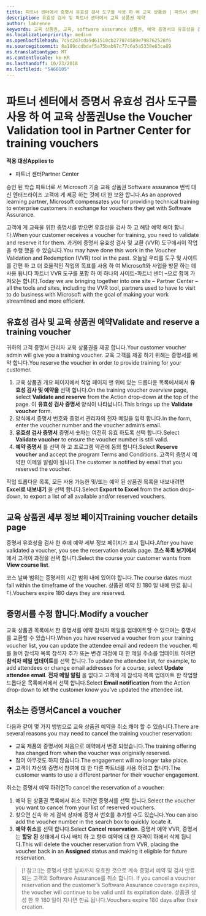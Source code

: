 ```yaml
---
title: 파트너 센터에서 증명서 유효성 검사 도구를 사용 하 여 교육 상품권 | 파트너 센터
description: 유효성 검사 및 파트너 센터에서 교육 상품권 예약
author: labrenne
keywords: 교육 상품권, 교육, software assurance 상품권, 예약 증명서의 유효성을 검사합니다
ms.localizationpriority: medium
ms.openlocfilehash: 7c9c2d7cda9d61510cb277074589e798762528f6
ms.sourcegitcommit: 8a189ccdbdaf5a75bab67c77c6a5a5338e63ca89
ms.translationtype: MT
ms.contentlocale: ko-KR
ms.lasthandoff: 10/23/2018
ms.locfileid: "5460105"
---
```

# <a name="use-the-voucher-validation-tool-in-partner-center-for-training-vouchers"></a><span data-ttu-id="5f3dc-104">파트너 센터에서 증명서 유효성 검사 도구를 사용 하 여 교육 상품권</span><span class="sxs-lookup"><span data-stu-id="5f3dc-104">Use the Voucher Validation tool in Partner Center for training vouchers</span></span>

**<span data-ttu-id="5f3dc-105">적용 대상</span><span class="sxs-lookup"><span data-stu-id="5f3dc-105">Applies to</span></span>**

- <span data-ttu-id="5f3dc-106">파트너 센터</span><span class="sxs-lookup"><span data-stu-id="5f3dc-106">Partner Center</span></span>

<span data-ttu-id="5f3dc-107">승인 된 학습 파트너로 서 Microsoft 기술 교육 상품권 Software assurance 번씩 대신 엔터프라이즈 고객에 게 제공 하는 것에 대 한 보완 합니다.</span><span class="sxs-lookup"><span data-stu-id="5f3dc-107">As an approved learning partner, Microsoft compensates you for providing technical training to enterprise customers in exchange for vouchers they get with Software Assurance.</span></span> 

<span data-ttu-id="5f3dc-108">고객에 게 교육을 위한 증명서를 받으면 유효성을 검사 하 고 해당 예약 해야 합니다.</span><span class="sxs-lookup"><span data-stu-id="5f3dc-108">When your customer receives a voucher for training, you need to validate and reserve it for them.</span></span> <span data-ttu-id="5f3dc-109">과거에 증명서 유효성 검사 및 교환 (VVR) 도구에서이 작업을 수행 했을 수 있습니다.</span><span class="sxs-lookup"><span data-stu-id="5f3dc-109">You may have done this work in the Voucher Validation and Redemption (VVR) tool in the past.</span></span> <span data-ttu-id="5f3dc-110">오늘날 우리를 도구 및 사이트를 간편 하 고 더 효율적인 작업의 목표를 사용 하 여 Microsoft와 사업을 방문 하는 데 사용 됩니다 파트너 VVR 도구를 포함 하 여 하나의 사이트-파트너 센터 –으로 함께 가져오는 합니다.</span><span class="sxs-lookup"><span data-stu-id="5f3dc-110">Today we are bringing together into one site – Partner Center – all the tools and sites, including the VVR tool, partners used to have to visit to do business with Microsoft with the goal of making your work streamlined and more efficient.</span></span>

## <a name="validate-and-reserve-a-training-voucher"></a><span data-ttu-id="5f3dc-111">유효성 검사 및 교육 상품권 예약</span><span class="sxs-lookup"><span data-stu-id="5f3dc-111">Validate and reserve a training voucher</span></span>

<span data-ttu-id="5f3dc-112">귀하의 고객 증명서 관리자 교육 상품권을 제공 합니다.</span><span class="sxs-lookup"><span data-stu-id="5f3dc-112">Your customer voucher admin will give you a training voucher.</span></span> <span data-ttu-id="5f3dc-113">교육 고객을 제공 하기 위해는 증명서를 예약 합니다.</span><span class="sxs-lookup"><span data-stu-id="5f3dc-113">You reserve the voucher in order to provide training for your customer.</span></span>

1.  <span data-ttu-id="5f3dc-114">교육 상품권 개요 페이지에서 작업 페이지 맨 위에 있는 드롭다운 목록에서에서 **유효성 검사 및 예약을** 선택 합니다.</span><span class="sxs-lookup"><span data-stu-id="5f3dc-114">On the training voucher overview page, select **Validate and reserve** from the Action drop-down at the top of the page.</span></span> <span data-ttu-id="5f3dc-115">이 **유효성 검사 증명서** 양식이 나타납니다.</span><span class="sxs-lookup"><span data-stu-id="5f3dc-115">This brings up the **Validate voucher** form.</span></span>
2.  <span data-ttu-id="5f3dc-116">양식에서 증명서 번호와 증명서 관리자의 전자 메일을 입력 합니다.</span><span class="sxs-lookup"><span data-stu-id="5f3dc-116">In the form, enter the voucher number and the voucher admin’s email.</span></span>
3.  <span data-ttu-id="5f3dc-117">**유효성 검사 증명서** 증명서 숫자는 여전히 유효 하도록 선택 합니다.</span><span class="sxs-lookup"><span data-stu-id="5f3dc-117">Select **Validate voucher** to ensure the voucher number is still valid.</span></span> 
4.  <span data-ttu-id="5f3dc-118">**예약 증명서** 를 선택 하 고 프로그램 약관에 동의 합니다.</span><span class="sxs-lookup"><span data-stu-id="5f3dc-118">Select **Reserve voucher** and accept the program Terms and Conditions.</span></span> <span data-ttu-id="5f3dc-119">고객의 증명서 예약한 이메일 알림이 됩니다.</span><span class="sxs-lookup"><span data-stu-id="5f3dc-119">The customer is notified by email that you reserved the voucher.</span></span>

<span data-ttu-id="5f3dc-120">작업 드롭다운 목록, 모든 사용 가능한 및/또는 예약 된 상품권 목록을 내보내려면 **Excel로 내보내기** 을 선택 합니다.</span><span class="sxs-lookup"><span data-stu-id="5f3dc-120">Select **Export to Excel** from the action drop-down, to export a list of all available and/or reserved vouchers.</span></span>

## <a name="training-voucher-details-page"></a><span data-ttu-id="5f3dc-121">교육 상품권 세부 정보 페이지</span><span class="sxs-lookup"><span data-stu-id="5f3dc-121">Training voucher details page</span></span>

<span data-ttu-id="5f3dc-122">증명서 유효성을 검사 한 후에 예약 세부 정보 페이지가 표시 됩니다.</span><span class="sxs-lookup"><span data-stu-id="5f3dc-122">After you have validated a voucher, you see the reservation details page.</span></span> <span data-ttu-id="5f3dc-123">**코스 목록 보기에서**에서 고객이 과정을 선택 합니다.</span><span class="sxs-lookup"><span data-stu-id="5f3dc-123">Select the course your customer wants from **View course list**.</span></span> 

<span data-ttu-id="5f3dc-124">코스 날짜 범위는 증명서의 시간 범위 내에 있어야 합니다.</span><span class="sxs-lookup"><span data-stu-id="5f3dc-124">The course dates must fall within the timeframe of the voucher.</span></span> <span data-ttu-id="5f3dc-125">상품권 예약 된 180 일 내에 만료 됩니다.</span><span class="sxs-lookup"><span data-stu-id="5f3dc-125">Vouchers expire 180 days they are reserved.</span></span>

## <a name="modify-a-voucher"></a><span data-ttu-id="5f3dc-126">증명서를 수정 합니다.</span><span class="sxs-lookup"><span data-stu-id="5f3dc-126">Modify a voucher</span></span>

<span data-ttu-id="5f3dc-127">교육 상품권 목록에서 한 증명서를 예약 참석자 메일을 업데이트할 수 있으며는 증명서를 교환할 수 있습니다.</span><span class="sxs-lookup"><span data-stu-id="5f3dc-127">When you have reserved a voucher from your training voucher list, you can update the attendee email and redeem the voucher.</span></span> <span data-ttu-id="5f3dc-128">예를 들어 참석자 목록 참석자 추가 또는 변경 과정에 대 한 메일 주소를 업데이트 하려면 **참석자 메일 업데이트**를 선택 합니다.</span><span class="sxs-lookup"><span data-stu-id="5f3dc-128">To update the attendee list, for example, to add attendees or change email addresses for a course, select **Update attendee email**.</span></span> <span data-ttu-id="5f3dc-129">**전자 메일 알림** 을 없다고 고객에 게 참석자 목록 업데이트 한 작업할 드롭다운 목록에서에서 선택 합니다.</span><span class="sxs-lookup"><span data-stu-id="5f3dc-129">Select **Email notification**  from the Action drop-down to let the customer know you’ve updated the attendee list.</span></span> 

## <a name="cancel-a-voucher"></a><span data-ttu-id="5f3dc-130">취소는 증명서</span><span class="sxs-lookup"><span data-stu-id="5f3dc-130">Cancel a voucher</span></span> 

<span data-ttu-id="5f3dc-131">다음과 같이 몇 가지 방법으로 교육 상품권 예약을 취소 해야 할 수 있습니다.</span><span class="sxs-lookup"><span data-stu-id="5f3dc-131">There are several reasons you may need to cancel the training voucher reservation:</span></span> 
- <span data-ttu-id="5f3dc-132">교육 제품의 증명서에 처음으로 예약에서 변경 되었습니다.</span><span class="sxs-lookup"><span data-stu-id="5f3dc-132">The training offering has changed from when the voucher was originally reserved.</span></span>
- <span data-ttu-id="5f3dc-133">참여 아무것도 하지 않습니다.</span><span class="sxs-lookup"><span data-stu-id="5f3dc-133">The engagement will no longer take place.</span></span>
- <span data-ttu-id="5f3dc-134">고객이 자신의 증명서 참여에 대 한 다른 파트너를 사용 하려고 합니다.</span><span class="sxs-lookup"><span data-stu-id="5f3dc-134">The customer wants to use a different partner for their voucher engagement.</span></span>

<span data-ttu-id="5f3dc-135">취소는 증명서 예약 하려면</span><span class="sxs-lookup"><span data-stu-id="5f3dc-135">To cancel the reservation of a voucher:</span></span>

1.  <span data-ttu-id="5f3dc-136">예약 된 상품권 목록에서 취소 하려면 증명서를 선택 합니다.</span><span class="sxs-lookup"><span data-stu-id="5f3dc-136">Select the voucher you want to cancel from your list of reserved vouchers.</span></span>
2.  <span data-ttu-id="5f3dc-137">찾으면 신속 하 게 검색 상자에 증명서 번호를 추가할 수도 있습니다.</span><span class="sxs-lookup"><span data-stu-id="5f3dc-137">You can also add the voucher number in the search box to quickly locate it.</span></span>
3.  <span data-ttu-id="5f3dc-138">**예약 취소**를 선택 합니다.</span><span class="sxs-lookup"><span data-stu-id="5f3dc-138">Select **Cancel reservation**.</span></span> <span data-ttu-id="5f3dc-139">증명서 예약 VVR, 증명서는 **할당 된** 상태에서 다시 배치 하 고 향후 예약에 대 한 자격이 하에서 삭제 됩니다.</span><span class="sxs-lookup"><span data-stu-id="5f3dc-139">This will delete the voucher reservation from VVR, placing the voucher back in an **Assigned** status and making it eligible for future reservation.</span></span>

>[! 참고:]<span data-ttu-id="5f3dc-140">는 증명서 만료 날짜까지 유효한 것으로 계속 증명서 예약 및 검사 만료 되는 고객의 Software Assurance를 취소 합니다.</span><span class="sxs-lookup"><span data-stu-id="5f3dc-140"> If you cancel a voucher reservation and the customer’s Software Assurance coverage expires, the voucher will continue to be valid until its expiration date.</span></span> <span data-ttu-id="5f3dc-141">상품권 생성 한 후 180 일이 지나면 만료 됩니다.</span><span class="sxs-lookup"><span data-stu-id="5f3dc-141">Vouchers expire 180 days after their creation.</span></span>


